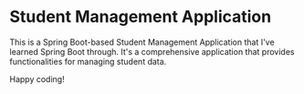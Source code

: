 # Student Management Application

This is a Spring Boot-based Student Management Application that I've learned Spring Boot through. It's a comprehensive application that provides functionalities for managing student data.

Happy coding!
